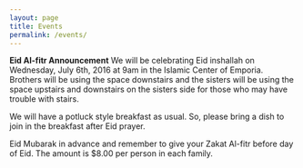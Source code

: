 ```yaml
---
layout: page
title: Events
permalink: /events/
---
```


<!--<strong>Monthly dinner</strong> is last Saturday of every month after Maghreb prayers.

<strong>Islamic school</strong> for boys and girls start after Maghreb prayers every Friday.

<strong>Tea party and study circle</strong> after Isha prayers every Friday.-->

<strong>Eid Al-fitr Announcement</strong>
We will be celebrating Eid inshallah on Wednesday, July 6th, 2016 at 9am in the Islamic Center of Emporia. Brothers will be using the space downstairs and the sisters will be using the space upstairs and downstairs on the sisters side for those who may have trouble with stairs.

We will have a potluck style breakfast as usual. So, please bring a dish to join in the breakfast after Eid prayer.

Eid Mubarak in advance and remember to give your Zakat Al-fitr before day of Eid. The amount is $8.00 per person in each family.
